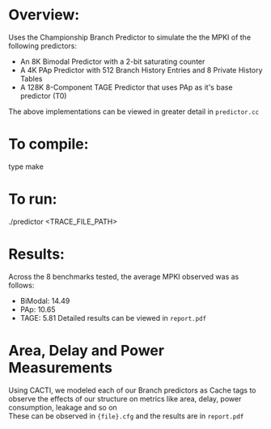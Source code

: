Overview:
============

Uses the Championship Branch Predictor to simulate the the MPKI of the following predictors:  
* An 8K Bimodal Predictor with a 2-bit saturating counter
* A 4K PAp Predictor with 512 Branch History Entries and 8 Private History Tables
* A 128K 8-Component TAGE Predictor that uses PAp as it's base predictor (T0) 

The above implementations can be viewed in greater detail in <code>predictor.cc</code>

To compile:  
============

type make


To run:
===========

./predictor <TRACE_FILE_PATH>

Results:
===========

Across the 8 benchmarks tested, the average MPKI observed was as follows:
* BiModal: 14.49
* PAp: 10.65
* TAGE: 5.81
Detailed results can be viewed in <code>report.pdf</code>

Area, Delay and Power Measurements
===========

Using CACTI, we modeled each of our Branch predictors as Cache tags to observe the 
effects of our structure on metrics like area, delay, power consumption, leakage and so on  
These can be observed in <code>{file}.cfg</code> and the results are in <code>report.pdf</code>


